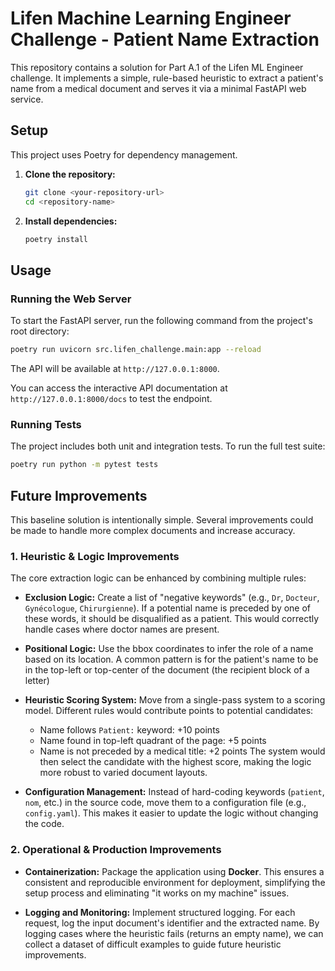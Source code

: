 # Lifen Machine Learning Engineer Challenge - Patient Name Extraction

This repository contains a solution for Part A.1 of the Lifen ML Engineer challenge. It implements a simple, rule-based heuristic to extract a patient's name from a medical document and serves it via a minimal FastAPI web service.

## Setup

This project uses Poetry for dependency management.

1.  **Clone the repository:**
    ```bash
    git clone <your-repository-url>
    cd <repository-name>
    ```

2.  **Install dependencies:**
    ```bash
    poetry install
    ```

## Usage

### Running the Web Server

To start the FastAPI server, run the following command from the project's root directory:

```bash
poetry run uvicorn src.lifen_challenge.main:app --reload
```

The API will be available at `http://127.0.0.1:8000`.

You can access the interactive API documentation at `http://127.0.0.1:8000/docs` to test the endpoint.

### Running Tests

The project includes both unit and integration tests. To run the full test suite:

```bash
poetry run python -m pytest tests
```

## Future Improvements

This baseline solution is intentionally simple. Several improvements could be made to handle more complex documents and increase accuracy.

### 1. Heuristic & Logic Improvements

The core extraction logic can be enhanced by combining multiple rules:

*   **Exclusion Logic:** Create a list of "negative keywords" (e.g., `Dr`, `Docteur`, `Gynécologue`, `Chirurgienne`). If a potential name is preceded by one of these words, it should be disqualified as a patient. This would correctly handle cases where doctor names are present.

*   **Positional Logic:** Use the bbox coordinates to infer the role of a name based on its location. A common pattern is for the patient's name to be in the top-left or top-center of the document (the recipient block of a letter)

*   **Heuristic Scoring System:** Move from a single-pass system to a scoring model. Different rules would contribute points to potential candidates:
    *   Name follows `Patient:` keyword: +10 points
    *   Name found in top-left quadrant of the page: +5 points
    *   Name is not preceded by a medical title: +2 points
    The system would then select the candidate with the highest score, making the logic more robust to varied document layouts.

*   **Configuration Management:** Instead of hard-coding keywords (`patient`, `nom`, etc.) in the source code, move them to a configuration file (e.g., `config.yaml`). This makes it easier to update the logic without changing the code.

### 2. Operational & Production Improvements

*   **Containerization:** Package the application using **Docker**. This ensures a consistent and reproducible environment for deployment, simplifying the setup process and eliminating "it works on my machine" issues.

*   **Logging and Monitoring:** Implement structured logging. For each request, log the input document's identifier and the extracted name. By logging cases where the heuristic fails (returns an empty name), we can collect a dataset of difficult examples to guide future heuristic improvements.
